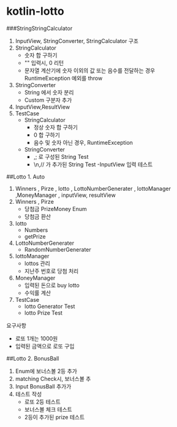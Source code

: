 # kotlin-lotto
###StringStringCalculator

1. InputView, StringConverter, StringCalculator 구조
2. StringCalculator
    - 숫자 합 구하기
    - "" 입력시, 0 리턴
    - 문자열 계산기에 숫자 이외의 값 또는 음수를 전달하는 경우 RuntimeException 예외를 throw
3. StringConverter
    - String 에서 숫자 분리
    - Custom 구분자 추가
4. InputView,ResultView
5. TestCase 
    - StringCalculator
        - 정상 숫자 합 구하기 
        - 0 합 구하기 
        - 음수 및 숫자 아닌 경우, RuntimeException
    - StringConverter
        - ,; 로 구성된 String Test
        - \n,// 가 추가된 String Test
    -InputView 입력 테스트
    
##Lotto 1. Auto

1. Winners , Pirze , lotto , LottoNumberGenerater , lottoManager ,MoneyManager , inputView, resultView
2. Winners , Pirze
    - 당첨금 PrizeMoney Enum
    - 당첨금 환산  
3. lotto
    - Numbers
    - getPrize 
4. LottoNumberGenerater 
    - RandomNumberGenerater
5. lottoManager
    - lottos 관리
    - 지난주 번호로 당첨 처리
6. MoneyManager
    - 입력된 돈으로 buy lotto 
    - 수익률 계산
7. TestCase 
    - lotto Generator Test 
    - lotto Prize Test
    
요구사항 
- 로또 1개는 1000원
- 입력된 금액으로 로또 구입 

##Lotto 2. BonusBall 

1. Enum에 보너스볼 2등 추가
2. matching Check시, 보너스볼 추
3. Input BonusBall 추가가
4. 테스트 작성 
    - 로또 2등 테스트
    - 보너스볼 체크 테스트
    - 2등이 추가된 prize 테스트